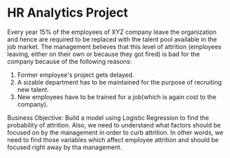 # HR Analytics Project
Every year 15% of the employees of XYZ company leave the organization and hence are required to be replaced 
with the talent pool available in the job market. The management believes that this level of attrition 
(employees leaving, either on their own or because they got fired) is bad for the company because of the 
following reasons: 
1. Former employee's project gets delayed. 
2. A sizable department has to be maintained for the purpose of recruiting new talent. 
3. New employees have to be trained for a job(which is again cost to the company).

Business Objective:
Build a model using Logistic Regression to find the probability of attrition.
Also, we need to understand what factors should be focused on by the management in order to curb attrition.
In other words, we need to find those variables which affect employee attrition and should be focused right away by tha management.
